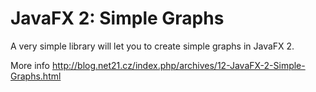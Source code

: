 JavaFX 2: Simple Graphs
======

A very simple library will let you to create simple graphs in JavaFX 2.
   
More info http://blog.net21.cz/index.php/archives/12-JavaFX-2-Simple-Graphs.html
